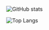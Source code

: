![GitHub stats](https://github-readme-stats.vercel.app/api?username=GwonDongHyeon21&show_icons=true&theme=radical) 

![Top Langs](https://github-readme-stats.vercel.app/api/top-langs/?username=GwonDongHyeon21&layout=compact)
